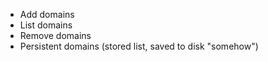 * Add domains
* List domains
* Remove domains
* Persistent domains (stored list, saved to disk "somehow")
